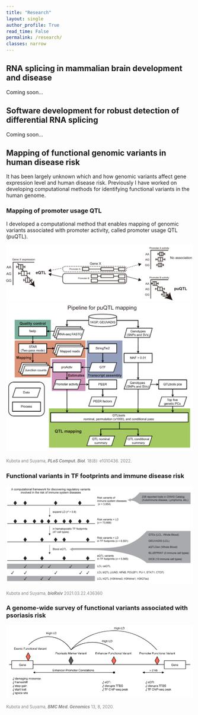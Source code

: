 ```yaml
---
title: "Research"
layout: single
author_profile: True
read_time: False
permalink: /research/
classes: narrow
---
```


## RNA splicing in mammalian brain development and disease

Coming soon...

## Software development for robust detection of differential RNA splicing

Coming soon...

## Mapping of functional genomic variants in human disease risk

It has been largely unknown which and how genomic variants affect gene expression level and human disease risk. Previously I have worked on developing computational methods for identifying functional variants in the human genome.

### Mapping of promoter usage QTL

I developed a computational method that enables mapping of genomic variants associated with promoter activity, called promoter usage QTL (puQTL).

![Fig_Kubota2022_1](/assets/images/Fig_Kubota2022_1.png)
![Fig_Kubota2022_2](/assets/images/Fig_Kubota2022_2.png)

<span style="font-size: 80%; color: grey;">Kubota and Suyama, _**PLoS Comput. Biol**_. 18(8): e1010436. 2022.</span>

### Functional variants in TF footprints and immune disease risk

![Fig_Kubota2021](/assets/images/Fig_Kubota2021.png)

<span style="font-size: 80%; color: grey;">Kubota and Suyama, _**bioRxiv**_ 2021.03.22.436360</span>

### A genome-wide survey of functional variants associated with psoriasis risk

![Fig_Kubota2020](/assets/images/Fig_Kubota2020.png)

<span style="font-size: 80%; color: grey;">Kubota and Suyama, _**BMC Med. Genomics**_ 13, 8, 2020.</span>
